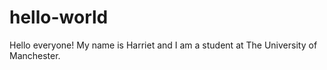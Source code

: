 # hello-world

Hello everyone!
My name is Harriet and I am a student at The University of Manchester.
